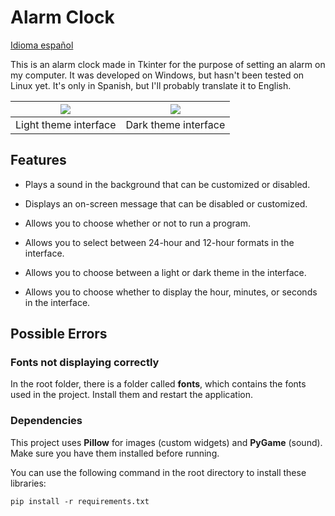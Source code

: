# Alarm Clock

[Idioma español](./readme.md)

This is an alarm clock made in Tkinter for the purpose of setting an alarm on my computer. It was developed on Windows, but hasn't been tested on Linux yet. It's only in Spanish, but I'll probably translate it to English.

|<img src="https://cdn.discordapp.com/attachments/697811476362035251/1351421123249569832/image.png?ex=67da507f&is=67d8feff&hm=bf4df0a62c1490f26fab8b7e236d57515a2cf40da1d503963f12f3c40aba4df1&">|<img src="https://cdn.discordapp.com/attachments/697811476362035251/1351421186701262889/image.png?ex=67da508f&is=67d8ff0f&hm=05142fd563346a5d82daf928690de3ad039ac88b818e2b0f15fb20a9830202ad&">|
|:-:|:-:|
|Light theme interface|Dark theme interface|

## Features

* Plays a sound in the background that can be customized or disabled.
* Displays an on-screen message that can be disabled or customized.
* Allows you to choose whether or not to run a program.

* Allows you to select between 24-hour and 12-hour formats in the interface.
* Allows you to choose between a light or dark theme in the interface.
* Allows you to choose whether to display the hour, minutes, or seconds in the interface.

## Possible Errors

### Fonts not displaying correctly

In the root folder, there is a folder called **fonts**, which contains the fonts used in the project. Install them and restart the application.

### Dependencies
This project uses **Pillow** for images (custom widgets) and **PyGame** (sound). Make sure you have them installed before running.

You can use the following command in the root directory to install these libraries:
```
pip install -r requirements.txt
```